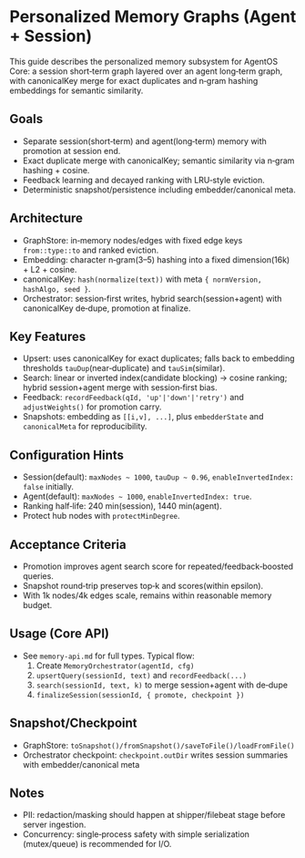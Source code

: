 # Personalized Memory Graphs (Agent + Session)

This guide describes the personalized memory subsystem for AgentOS Core: a session short‑term graph layered over an agent long‑term graph, with canonicalKey merge for exact duplicates and n‑gram hashing embeddings for semantic similarity.

## Goals

- Separate session(short‑term) and agent(long‑term) memory with promotion at session end.
- Exact duplicate merge with canonicalKey; semantic similarity via n‑gram hashing + cosine.
- Feedback learning and decayed ranking with LRU‑style eviction.
- Deterministic snapshot/persistence including embedder/canonical meta.

## Architecture

- GraphStore: in‑memory nodes/edges with fixed edge keys `from::type::to` and ranked eviction.
- Embedding: character n‑gram(3–5) hashing into a fixed dimension(16k) + L2 + cosine.
- canonicalKey: `hash(normalize(text))` with meta `{ normVersion, hashAlgo, seed }`.
- Orchestrator: session‑first writes, hybrid search(session+agent) with canonicalKey de‑dupe, promotion at finalize.

## Key Features

- Upsert: uses canonicalKey for exact duplicates; falls back to embedding thresholds `tauDup`(near‑duplicate) and `tauSim`(similar).
- Search: linear or inverted index(candidate blocking) → cosine ranking; hybrid session+agent merge with session‑first bias.
- Feedback: `recordFeedback(qId, 'up'|'down'|'retry')` and `adjustWeights()` for promotion carry.
- Snapshots: embedding as `[[i,v], ...]`, plus `embedderState` and `canonicalMeta` for reproducibility.

## Configuration Hints

- Session(default): `maxNodes ~ 1000`, `tauDup ~ 0.96`, `enableInvertedIndex: false` initially.
- Agent(default): `maxNodes ~ 1000`, `enableInvertedIndex: true`.
- Ranking half‑life: 240 min(session), 1440 min(agent).
- Protect hub nodes with `protectMinDegree`.

## Acceptance Criteria

- Promotion improves agent search score for repeated/feedback‑boosted queries.
- Snapshot round‑trip preserves top‑k and scores(within epsilon).
- With 1k nodes/4k edges scale, remains within reasonable memory budget.

## Usage (Core API)

- See `memory-api.md` for full types. Typical flow:
  1. Create `MemoryOrchestrator(agentId, cfg)`
  2. `upsertQuery(sessionId, text)` and `recordFeedback(...)`
  3. `search(sessionId, text, k)` to merge session+agent with de‑dupe
  4. `finalizeSession(sessionId, { promote, checkpoint })`

## Snapshot/Checkpoint

- GraphStore: `toSnapshot()/fromSnapshot()/saveToFile()/loadFromFile()`
- Orchestrator checkpoint: `checkpoint.outDir` writes session summaries with embedder/canonical meta

## Notes

- PII: redaction/masking should happen at shipper/filebeat stage before server ingestion.
- Concurrency: single‑process safety with simple serialization (mutex/queue) is recommended for I/O.
